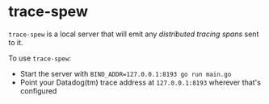 trace-spew
==========

`trace-spew` is a local server that will emit any _distributed tracing spans_ sent to it.

To use `trace-spew`:
- Start the server with `BIND_ADDR=127.0.0.1:8193 go run main.go`
- Point your Datadog(tm) trace address at `127.0.0.1:8193` wherever that's configured